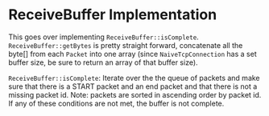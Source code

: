 # ReceiveBuffer Implementation

This goes over implementing `ReceiveBuffer::isComplete`. `ReceiveBuffer::getBytes` is pretty straight forward, concatenate all the byte[] from each `Packet` into one array (since `NaiveTcpConnection` has a set buffer size, be sure to return an array of that buffer size).

`ReceiveBuffer::isComplete`:
Iterate over the the queue of packets and make sure that there is a START packet and an end packet and that there is not a missing packet id. Note: packets are sorted in ascending order by packet id. If any of these conditions are not met, the buffer is not complete.